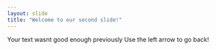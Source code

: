 ```yaml
---
layout: slide
title: "Welcome to our second slide!"
---
```

Your text wasnt good enough previously
Use the left arrow to go back!
